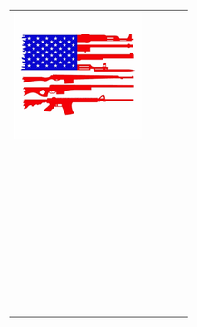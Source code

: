 

<table border="0">
 <tr>
  <td><img src="images.png"></td>
  <td></td>
 </tr>
 <tr>
   <td colspan="2"><svg width="300" height="300"></svg></td>
  <tr>
<table>
